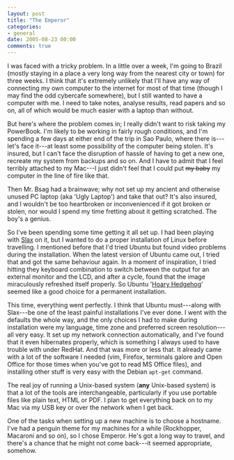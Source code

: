 ```yaml
---
layout: post
title: "The Emperor"
categories:
- general
date: 2005-08-23 00:00
comments: true
---
```


<p>I was faced with a tricky problem. In a little over a week, I'm going to Brazil (mostly staying in a place a very long way from the nearest city or town) for three weeks. I think that it's extremely unlikely that I'll have any way of connecting my own computer to the internet for most of that time (though I may find the odd cybercafe somewhere), but I still wanted to have a computer with me. I need to take notes, analyse results, read papers and so on, all of which would be much easier with a laptop than without.</p>

<p>But here's where the problem comes in; I really didn't want to risk taking my PowerBook. I'm likely to be working in fairly rough conditions, and I'm spending a few days at either end of the trip in Sao Paulo, where there is---let's face it---at least some possibility of the computer being stolen. It's insured, but I can't face the disruption of hassle of having to get a new one, recreate my system from backups and so on. And I have to admit that I feel terribly attached to my Mac---I just didn't feel that I could put <del>my baby</del> my computer in the line of fire like that.</p>

<p>Then Mr. Bsag had a brainwave; why not set up my ancient and otherwise unused PC laptop (aka 'Ugly Laptop') and take that out? It's also insured, and I wouldn't be too heartbroken or inconvenienced if it got broken or stolen, nor would I spend my time fretting about it getting scratched. The boy's a genius.</p>

<p>So I've been spending some time getting it all set up. I had been playing with <a href="http://www.rousette.org.uk/blog/archives/2004/10/28/slax-the-perfect-linux-distro/">Slax</a> on it, but I wanted to do a proper installation of Linux before travelling. I mentioned before that I'd tried Ubuntu but found video problems during the installation. When the latest version of Ubuntu came out, I tried that and got the same behaviour again. In a moment of inspiration, I tried hitting they keyboard combination to switch between the output for an external monitor and the LCD, and after a cycle, found that the image miraculously refreshed itself properly. So Ubuntu '<a href="http://www.ubuntulinux.org/download">Hoary Hedgehog</a>' seemed like a good choice for a permanent installation.</p>

<p>This time, everything went perfectly. I think that Ubuntu must---along with Slax---be one of the least painful installations I've ever done. I went with the defaults the whole way, and the only choices I had to make during installation were my language, time zone and preferred screen resolution---all very easy. It set up my network connection automatically, and I've found that it even hibernates properly, which is something I always used to have trouble with under RedHat. And that was more or less that. It already came with a lot of the software I needed (vim, Firefox, terminals galore and Open Office for those times when you've got to read MS Office files), and installing other stuff is very easy with the Debian <code>apt-get</code> command.</p>

<p>The real joy of running a Unix-based system (<strong>any</strong> Unix-based system) is that a lot of the tools are interchangeable, particularly if you use portable files like plain text, HTML or PDF. I plan to get everything back on to my Mac via my USB key or over the network when I get back.</p>

<p>One of the tasks when setting up a new machine is to choose a hostname. I've had a penguin theme for my machines for a while (Rockhopper, Macaroni and so on), so I chose Emperor. He's got a long way to travel, and there's a chance that he might not come back---it seemed appropriate, somehow.</p>

